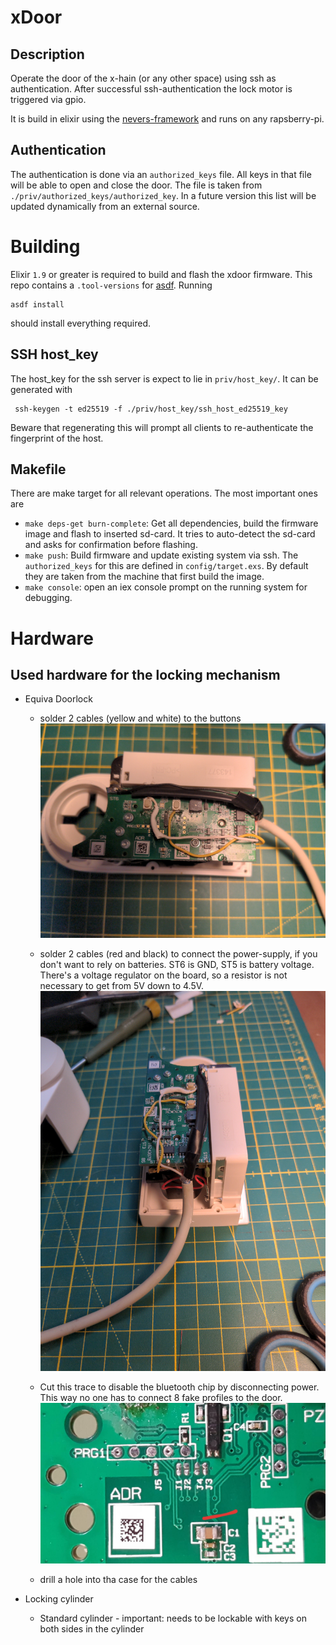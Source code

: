 # xDoor

## Description

Operate the door of the x-hain (or any other space) using ssh as authentication. After successful ssh-authentication the lock motor is triggered via gpio.

It is build in elixir using the [nevers-framework](https://hexdocs.pm/nerves/getting-started.html) and runs on any rapsberry-pi.

## Authentication

The authentication is done via an `authorized_keys` file. All keys in that file will be able to open and close the door. The file is taken from `./priv/authorized_keys/authorized_key`. In a future version this list will be updated dynamically from an external source.

# Building

Elixir `1.9` or greater is required to build and flash the xdoor firmware. This repo contains a `.tool-versions` for [asdf](https://asdf-vm.com). Running 
```
asdf install
``` 
should install everything required.

## SSH host_key

The host_key for the ssh server is expect to lie in `priv/host_key/`. It can be generated with 
```
 ssh-keygen -t ed25519 -f ./priv/host_key/ssh_host_ed25519_key
```
Beware that regenerating this will prompt all clients to re-authenticate the fingerprint of the host.

## Makefile 

There are make target for all relevant operations. The most important ones are

* `make deps-get burn-complete`: Get all dependencies, build the firmware image and flash to inserted sd-card. It tries to auto-detect the sd-card and asks for confirmation before flashing.
* `make push`: Build firmware and update existing system via ssh. The `authorized_keys` for this are defined in `config/target.exs`. By default they are taken from the machine that first build the image.
* `make console`: open an iex console prompt on the running system for debugging.


# Hardware

## Used hardware for the locking mechanism
* Equiva Doorlock
<img href=https://www.eq-3.de/assets/images/3/Eqiva-Bluethooth-Smart-Tuerschlossantrieb-V-oS_142950A0_stiwa-b947e9f2.png></img>

    * solder 2 cables (yellow and white) to the buttons
<img src=pic1.jpg></img>

    * solder 2 cables (red and black) to connect the power-supply, if you don't want to rely on batteries. ST6 is GND, ST5 is battery voltage. There's a voltage regulator on the board, so a resistor is not necessary to get from 5V down to 4.5V. 
<img src=pic2.jpg></img>

    * Cut this trace to disable the bluetooth chip by disconnecting power. This way no one has to connect 8 fake profiles to the door. 
<img src=pic3.jpg></img>

    * drill a hole into tha case for the cables


* Locking cylinder
    * Standard cylinder - important: needs to be lockable with keys on both sides in the cylinder

